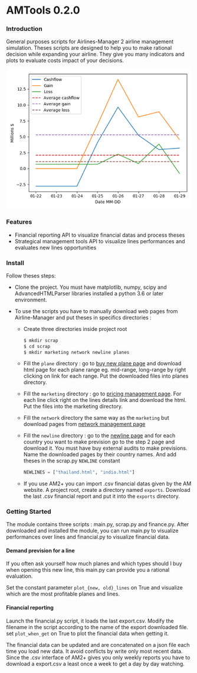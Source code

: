 # AMTools 0.2.0

### Introduction 
General purposes scripts for Airlines-Manager 2 airline management simulation. Theses scripts are designed to help you
to make rational decision while expanding your airline. They give you many indicators and plots to evaluate costs impact
of your decisions.

![Cashflow](img/cashflow.png)


### Features

- Financial reporting API to visualize financial datas and process theses
- Strategical management tools API to visualize lines performances and evaluates new lines opportunities

### Install

Follow theses steps:

-   Clone the project. You must have matplotlib, numpy, scipy and AdvancedHTMLParser libraries installed a python 3.6 or later environment.

-   To use the scripts you have to manually download web pages from Airline-Manager and put theses in specifics directories :

    -   Create three directories inside project root
        ```commandline
        $ mkdir scrap
        $ cd scrap
        $ mkdir marketing network newline planes
        ```
    -   Fill the `plane` directory : go to [buy new plane page](https://www.airlines-manager.com/aircraft/buy/new) and download html page for 
        each plane range eg. mid-range, long-range by right clicking on link for each range. Put the downloaded files into
        planes directory.
        
    -   Fill the `marketing` directory : go to  [pricing management page](https://www.airlines-manager.com/marketing/pricing/).
        For each line click right on the lines details link and download the html. Put the files into the marketing directory.
        
    -   Fill the `network` directory  the same way as the `marketing` but download pages from [network management page](https://www.airlines-manager.com/network/)
    
    -   Fill the `newline` directory : go to the [newline page](https://www.airlines-manager.com/network/newline) and for each
        country you want to make prevision go to the step 2 page and download it. You must have buy external audits to
        make previsions. Name the downloaded pages by their country names. And add theses in the scrap.py `NEWLINE` constant
        ```python
        NEWLINES = ["thailand.html", "india.html"]
        ```
    -   If you use AM2+ you can import .csv financial datas given by the AM website. A project root, create a directory
        named `exports`. Download the last .csv financial report and put it into the `exports` directory.

### Getting Started

The module contains three scripts : main.py, scrap.py and finance.py. After downloaded and installed the module, you can
run main.py to visualize performances over lines and financial.py to visualize financial data.

#### Demand prevision for a line

If you often ask yourself how much planes and which types should I buy when opening this new line, this main.py can provide
you a rational evaluation.

Set the constant parameter `plot_{new, old}_lines` on True and visualize which are the most profitable planes and lines.

#### Financial reporting

Launch the financial.py script, it loads the last export.csv. Modify the filename in the script according to the name of
the export downloaded file. set `plot_when_get` on True to plot the financial data when getting it.

The financial data can be updated and are concatenated on a json file each time you load new data. It avoid conflicts
by write only most recent data. Since the .csv interface of AM2+ gives you only weekly reports you have to download a 
export.csv a least once a week to get a day by day watching.